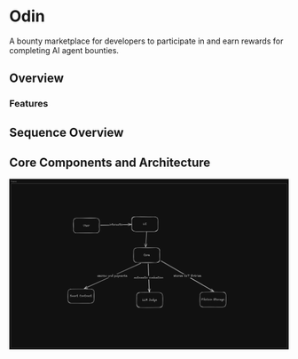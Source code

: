 # Odin

A bounty marketplace for developers to participate in and earn rewards for completing AI agent bounties.

## Overview

### Features

## Sequence Overview

## Core Components and Architecture

![Architecture](./diagrams/architecture_diagram.png)